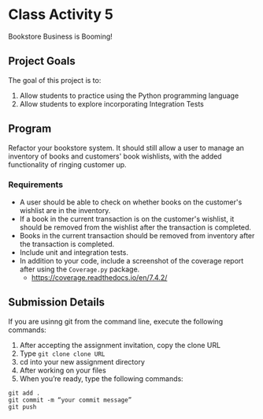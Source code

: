 # Class Activity 5

Bookstore Business is Booming!
## Project Goals
The goal of this project is to:
1. Allow students to practice using the Python programming language
2. Allow students to explore incorporating Integration Tests

## Program
Refactor your bookstore system. It should still allow a user to manage an inventory of books and customers' book wishlists, with the added functionality of ringing customer up. 

### Requirements 
- A user should be able to check on whether books on the customer's wishlist are in the inventory.
- If a book in the current transaction is on the customer's wishlist, it should be removed from the wishlist after the transaction is completed.
- Books in the current transaction should be removed from inventory after the transaction is completed.
- Include unit and integration tests.
- In addition to your code, include a screenshot of the coverage report after using the `Coverage.py` package.
  - https://coverage.readthedocs.io/en/7.4.2/  

## Submission Details
If you are usinng git from the command line, execute the following commands:
1.	After accepting the assignment invitation, copy the clone URL
2.	Type 
```git clone clone URL```
3.	cd into your new assignment directory
4.	After working on your files
5.	When you’re ready, type the following commands: 
```
git add .
git commit -m “your commit message”
git push
```
